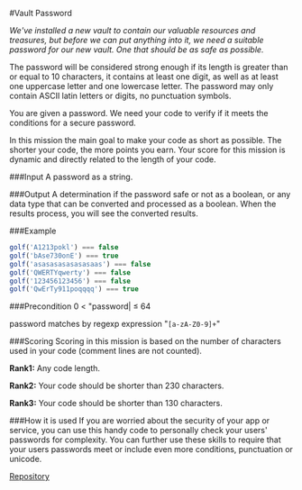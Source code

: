 #Vault Password

*We've installed a new vault to contain our valuable resources and treasures, but before we can put anything into it, we need a suitable password for our new vault. One that should be as safe as possible.*

The password will be considered strong enough if its length is greater than or equal to 10 characters, it contains at least one digit, as well as at least one uppercase letter and one lowercase letter. The password may only contain ASCII latin letters or digits, no punctuation symbols.

You are given a password. We need your code to verify if it meets the conditions for a secure password.

In this mission the main goal to make your code as short as possible. The shorter your code, the more points you earn. Your score for this mission is dynamic and directly related to the length of your code.

###Input
A password as a string.

###Output
A determination if the password safe or not as a boolean, or any data type that can be converted and processed as a boolean. When the results process, you will see the converted results.

###Example
```javascript
golf('A1213pokl') === false
golf('bAse730onE') === true
golf('asasasasasasasaas') === false
golf('QWERTYqwerty') === false
golf('123456123456') === false
golf('QwErTy911poqqqq') === true
```

###Precondition
	0 < "password| ≤ 64

password matches by regexp expression "`[a-zA-Z0-9]+`"

###Scoring
Scoring in this mission is based on the number of characters used in your code (comment lines are not counted).

**Rank1:**
Any code length.

**Rank2:**
Your code should be shorter than 230 characters.

**Rank3:**
Your code should be shorter than 130 characters.

###How it is used
If you are worried about the security of your app or service, you can use this handy code to personally check your users' passwords for complexity. You can further use these skills to require that your users passwords meet or include even more conditions, punctuation or unicode.

[Repository](https://github.com/Checkio-Game-Missions/checkio-empire-vault-password.git)
